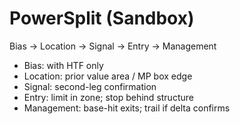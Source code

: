 # PowerSplit (Sandbox)
Bias → Location → Signal → Entry → Management

- Bias: with HTF only
- Location: prior value area / MP box edge
- Signal: second-leg confirmation
- Entry: limit in zone; stop behind structure
- Management: base-hit exits; trail if delta confirms
